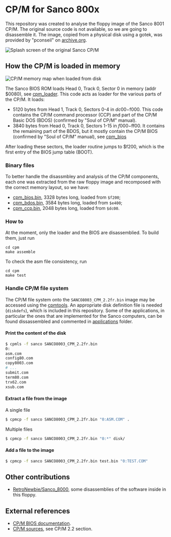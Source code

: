 # CP/M for Sanco 800x

This repository was created to analyse the floppy image of the Sanco 8001 CP/M.
The original source code is not available, so we are going to disassemble it.
The image, copied from a physical disk using a gotek, was provided by "pconseil" on [archive.org](https://archive.org/details/sanco-8003-cpm-2.2fr.dsqd).

![Splash screen of the original Sanco CP/M](./img/sanco-cpm-splash.jpg)

## How the CP/M is loaded in memory

![CP/M memory map when loaded from disk](./img/sanco-cpm-memory-map.jpg)

The Sanco BIOS ROM loads Head 0, Track 0, Sector 0 in memory (addr $0080), see [cpm_loader](cpm_loader.asm).
This code acts as loader for the various parts of the CP/M. It loads:

- 5120 bytes from Head 1, Track 0, Sectors 0-4 in $dc00-$f000. This code contains the CP/M command processor (CCP) and part of the CP/M Basic DOS (BDOS) (confirmed by "Soul of CP/M" manual).
- 3840 bytes from Head 0, Track 0, Sectors 1-15 in $f000-$ff00. It contains the remaining part of the BDOS, but it mostly contain the CP/M BIOS (confirmed by "Soul of CP/M" manual), see [cpm_bios](cpm_bios.asm)

After loading these sectors, the loader routine jumps to $f200, which is the first entry of the BIOS jump table (BOOT).

### Binary files

To better handle the disassmbley and analysis of the CP/M components, each one was extracted from the raw floppy image and recomposed with the correct memory layout, so we have:

- [cpm_bios.bin](./cpm_bios.bin), 3328 bytes long, loaded from `$f200`;
- [cpm_bdos.bin](./cpm_bdos.bin), 3584 bytes long, loaded from `$e400`;
- [cpm_ccp.bin](./cpm_ccp.bin), 2048 bytes long, loaded from `$dc00`.

### How to

At the moment, only the loader and the BIOS are disassemblied.
To build them, just run

    cd cpm
    make assemble

To check the asm file consistency, run

    cd cpm
    make test

### Handle CP/M file system

The CP/M file system onto the `SANCO8003_CPM_2.2fr.bin` image may be accessed using the [cpmtools](http://www.moria.de/~michael/cpmtools/).
An appropriate disk definition file is needed (`diskdefs`), which is included in this repository.
Some of the applications, in particular the ones that are implemented for the Sanco computers, can be found dissassembled and commented in [applications](applications/README.md) folder.

#### Print the content of the disk

```bash
$ cpmls -f sanco SANCO8003_CPM_2.2fr.bin
0:
asm.com
config80.com
copy8003.com
# ...
submit.com
term80.com
trx62.com
xsub.com
```

#### Extract a file from the image

A single file

```bash
$ cpmcp -f sanco SANCO8003_CPM_2.2fr.bin "0:ASM.COM" .
```

Multiple files

```bash
$ cpmcp -f sanco SANCO8003_CPM_2.2fr.bin "0:*" disk/
```

#### Add a file to the image

```bash
$ cpmcp -f sanco SANCO8003_CPM_2.2fr.bin test.bin "0:TEST.COM"
```

## Other contributions

- [RetroNewbie/Sanco_8000](https://github.com/RetroNewbie/Sanco_8000/tree/main/CP-M), some disassemblies of the software inside in this floppy.

## External references

- [CP/M BIOS documentation](https://www.seasip.info/Cpm/bios.html).
- [CP/M sources](http://www.gaby.de/cpm/source.html), see CP/M 2.2 section.
